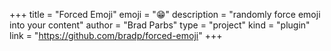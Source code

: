 +++
title = "Forced Emoji"
emoji = "😁️"
description = "randomly force emoji into your content"
author = "Brad Parbs"
type = "project"
kind = "plugin"
link = "https://github.com/bradp/forced-emoji"
+++
